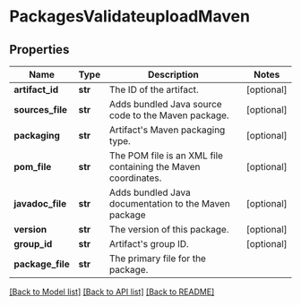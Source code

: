 # PackagesValidateuploadMaven

## Properties
Name | Type | Description | Notes
------------ | ------------- | ------------- | -------------
**artifact_id** | **str** | The ID of the artifact. | [optional] 
**sources_file** | **str** | Adds bundled Java source code to the Maven package. | [optional] 
**packaging** | **str** | Artifact&#39;s Maven packaging type. | [optional] 
**pom_file** | **str** | The POM file is an XML file containing the Maven coordinates. | [optional] 
**javadoc_file** | **str** | Adds bundled Java documentation to the Maven package | [optional] 
**version** | **str** | The version of this package. | [optional] 
**group_id** | **str** | Artifact&#39;s group ID. | [optional] 
**package_file** | **str** | The primary file for the package. | 

[[Back to Model list]](../README.md#documentation-for-models) [[Back to API list]](../README.md#documentation-for-api-endpoints) [[Back to README]](../README.md)


